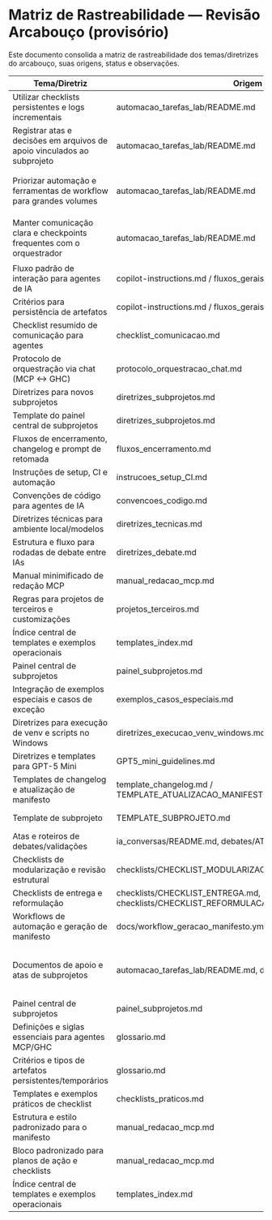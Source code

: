 # Matriz de Rastreabilidade — Revisão Arcabouço (provisório)

Este documento consolida a matriz de rastreabilidade dos temas/diretrizes do arcabouço, suas origens, status e observações.

| Tema/Diretriz                                                        | Origem                                 | Status      | Observações |
|----------------------------------------------------------------------|----------------------------------------|-------------|-------------|
| Utilizar checklists persistentes e logs incrementais                 | automacao_tarefas_lab/README.md       | Validado    | Consolidado no README do subprojeto |
| Registrar atas e decisões em arquivos de apoio vinculados ao subprojeto| automacao_tarefas_lab/README.md      | Validado    | Consolidado no README do subprojeto |
| Priorizar automação e ferramentas de workflow para grandes volumes    | automacao_tarefas_lab/README.md       | Validado    | ✔️ 2025-10-09 (Consolidado no README) |
| Manter comunicação clara e checkpoints frequentes com o orquestrador | automacao_tarefas_lab/README.md       | Validado    | ✔️ 2025-10-09 (Consolidado no README) |
| Fluxo padrão de interação para agentes de IA                         | copilot-instructions.md / fluxos_gerais_agentes.md | Parcialmente validado | Consolidar exemplos |
| Critérios para persistência de artefatos                             | copilot-instructions.md / fluxos_gerais_agentes.md | Parcialmente validado | Detalhar casos |
| Checklist resumido de comunicação para agentes                       | checklist_comunicacao.md               | Parcialmente validado | Revisar exemplos |
| Protocolo de orquestração via chat (MCP <-> GHC)                     | protocolo_orquestracao_chat.md         | Parcialmente validado | Confirmar fluxo |
| Diretrizes para novos subprojetos                                    | diretrizes_subprojetos.md              | Parcialmente validado | Confirmar template |
| Template do painel central de subprojetos                            | diretrizes_subprojetos.md              | Parcialmente validado | Validar uso |
| Fluxos de encerramento, changelog e prompt de retomada               | fluxos_encerramento.md                 | Parcialmente validado | Consolidar exemplos |
| Instruções de setup, CI e automação                                  | instrucoes_setup_CI.md                 | Parcialmente validado | Detalhar recomendações |
| Convenções de código para agentes de IA                              | convencoes_codigo.md                   | Parcialmente validado | Confirmar aderência |
| Diretrizes técnicas para ambiente local/modelos                      | diretrizes_tecnicas.md                 | Parcialmente validado | Revisar atualidade |
| Estrutura e fluxo para rodadas de debate entre IAs                   | diretrizes_debate.md                   | Parcialmente validado | Detalhar exemplos |
| Manual minimificado de redação MCP                                   | manual_redacao_mcp.md                  | Parcialmente validado | Confirmar padronização |
| Regras para projetos de terceiros e customizações                    | projetos_terceiros.md                  | Parcialmente validado | Detalhar restrições |
| Índice central de templates e exemplos operacionais                  | templates_index.md                     | Parcialmente validado | Consolidar links |
| Painel central de subprojetos                                        | painel_subprojetos.md                  | Parcialmente validado | Confirmar governança |
| Integração de exemplos especiais e casos de exceção                  | exemplos_casos_especiais.md            | Parcialmente validado | Arquivo vazio, revisar necessidade |
| Diretrizes para execução de venv e scripts no Windows                | diretrizes_execucao_venv_windows.md    | Parcialmente validado | Confirmar aplicabilidade |
| Diretrizes e templates para GPT-5 Mini                               | GPT5_mini_guidelines.md                | Parcialmente validado | Consolidar recomendações |
| Templates de changelog e atualização de manifesto                    | template_changelog.md / TEMPLATE_ATUALIZACAO_MANIFESTO.md | Parcialmente validado | Validar fluxo |
| Template de subprojeto                                               | TEMPLATE_SUBPROJETO.md                 | Parcialmente validado | Confirmar aderência |
| Atas e roteiros de debates/validações                                | ia_conversas/README.md, debates/ATA_ABERTURA.md | Parcialmente validado | Consolidar registros |
| Checklists de modularização e revisão estrutural                     | checklists/CHECKLIST_MODULARIZACAO_ARTEFATOS_GLOBAIS.md   | Parcialmente validado | Validar cobertura |
| Checklists de entrega e reformulação                                 | checklists/CHECKLIST_ENTREGA.md, checklists/CHECKLIST_REFORMULACAO.md | Parcialmente validado | Confirmar uso |
| Workflows de automação e geração de manifesto                        | docs/workflow_geracao_manifesto.yml, docs/gerar_manifesto.py | Parcialmente validado | Validar integração |
| Documentos de apoio e atas de subprojetos                            | automacao_tarefas_lab/README.md, debates/ATA_ABERTURA.md | Validado    | Aprendizados consolidados (documento de apoio obsoleto removido) |
| Painel central de subprojetos                                        | painel_subprojetos.md                  | Parcialmente validado | Confirmar governança |
| Definições e siglas essenciais para agentes MCP/GHC                  | glossario.md                           | Parcialmente validado | Consolidar termos |
| Critérios e tipos de artefatos persistentes/temporários              | glossario.md                           | Parcialmente validado | Confirmar exemplos |
| Templates e exemplos práticos de checklist                           | checklists_praticos.md                 | Parcialmente validado | Validar aplicabilidade |
| Estrutura e estilo padronizado para o manifesto                      | manual_redacao_mcp.md                  | Parcialmente validado | Confirmar aderência |
| Bloco padronizado para planos de ação e checklists                   | manual_redacao_mcp.md                  | Parcialmente validado | Consolidar exemplos |
| Índice central de templates e exemplos operacionais                  | templates_index.md                     | Parcialmente validado | Validar links/templates |
